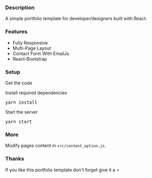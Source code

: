 ### Description

A simple portfolio template for developer/designers built with React. 



### Features

- Fully Responsive
- Multi-Page Layout
- Contact Form With EmailJs
- React-Bootstrap


### Setup

Get the code

 
Install required dependencies

<pre>yarn install</pre>


Start the server

<pre>yarn start</pre>

### More

Modify pages content in  `src/content_option.js`.

### Thanks

If you like this portfolio template don't forget give it a ⭐ 
